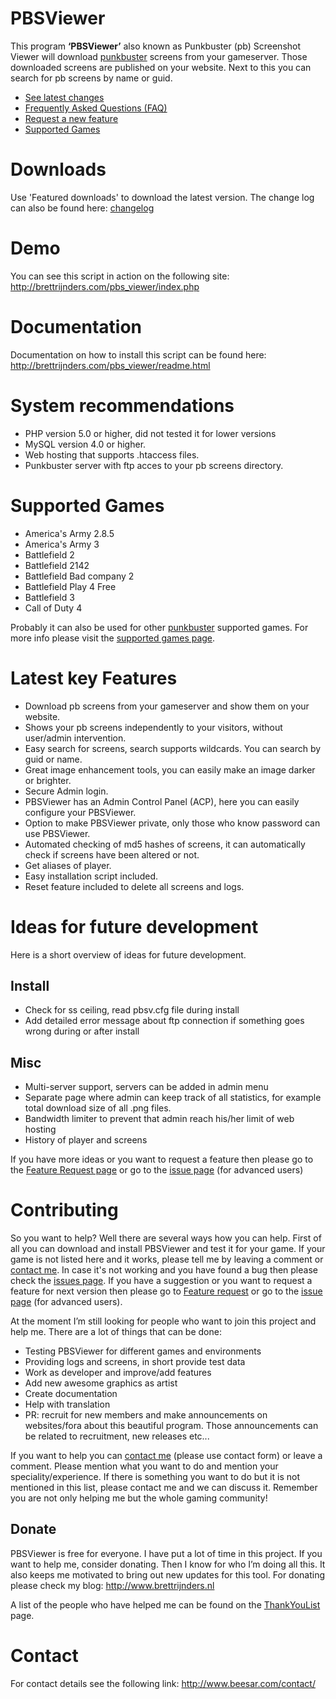 # PBSViewer 
This program **‘PBSViewer’** also known as Punkbuster (pb) Screenshot Viewer will download [punkbuster](http://www.evenbalance.com/) screens from your gameserver. Those downloaded screens are published on your website. Next to this you can search for pb screens by name or guid.

  * [See latest changes](../wiki/Changelog.md)
  * [Frequently Asked Questions (FAQ)](../wiki/FAQ.md)
  * [Request a new feature](../wiki/FeatureRequest.md)
  * [Supported Games](../wiki/SupportedGames.md)

# Downloads

Use 'Featured downloads' to download the latest version.
The change log can also be found here: [changelog](../wiki/Changelog.md)

# Demo
You can see this script in action on the following site:
http://brettrijnders.com/pbs_viewer/index.php

# Documentation
Documentation on how to install this script can be found here:
http://brettrijnders.com/pbs_viewer/readme.html

# System recommendations

  - PHP version 5.0 or higher, did not tested it for lower versions
  - MySQL version 4.0 or higher.
  - Web hosting that supports .htaccess files.
  - Punkbuster server with ftp acces to your pb screens directory.

# Supported Games

- America's Army 2.8.5
- America's Army 3
- Battlefield 2
- Battlefield 2142
- Battlefield Bad company 2
-  Battlefield Play 4 Free
- Battlefield 3
- Call of Duty 4

Probably it can also be used for other [punkbuster](http://www.evenbalance.com/) supported games. For more info please visit the [supported games page](../wiki/SupportedGames.md).

# Latest key Features
  - Download pb screens from your gameserver and show them on your website.
  - Shows your pb screens independently to your visitors, without user/admin intervention.
  - Easy search for screens, search supports wildcards. You can search by guid or name.
  - Great image enhancement tools, you can easily make an image darker or brighter.
  - Secure Admin login.
  - PBSViewer has an Admin Control Panel (ACP), here you can easily configure your PBSViewer.
  - Option to make PBSViewer private, only those who know password can use PBSViewer.
  - Automated checking of md5 hashes of screens, it can automatically check if screens have been altered or not.
  - Get aliases of player.
  - Easy installation script included.
  - Reset feature included to delete all screens and logs.

# Ideas for future development
Here is a short overview of ideas for future development.

## Install
  - Check for ss ceiling, read pbsv.cfg file during install
  - Add detailed error message about ftp connection if something goes wrong during or after install

## Misc
  - Multi-server support, servers can be added in admin menu
  - Separate page where admin can keep track of all statistics, for example total download size of all .png files.
  - Bandwidth limiter to prevent that admin reach his/her limit of web hosting
  - History of player and screens

If you have more ideas or you want to request a feature then please go to the [Feature Request page](../wiki/FeatureRequest.md) or go to the [issue page](https://github.com/brettrijnders/pbsviewer/issues) (for advanced users)

# Contributing

So you want to help? Well there are several ways how you can help. First of all you can download and install PBSViewer and test it for your game. If your game is not listed here and it works, please tell me by leaving a comment or [contact me](http://www.beesar.com/contact/). In case it's not working and you have found a bug then please check the [issues page](https://github.com/brettrijnders/pbsviewer/issues). If you have a suggestion or you want to request a feature for next version then please go to [Feature request](../wiki/FeatureRequest.md) or go to the [issue page](https://github.com/brettrijnders/pbsviewer/issues) (for advanced users).

At the moment I’m still looking for people who want to join this project and help me. There are a lot of things that can be done:

  * Testing PBSViewer for different games and environments
  * Providing logs and screens, in short provide test data
  * Work as developer and improve/add features
  * Add new awesome graphics as artist
  * Create documentation
  * Help with translation
  * PR: recruit for new members and make announcements on websites/fora about this beautiful program. Those announcements can be related to recruitment, new releases etc...

If you want to help you can [contact me](http://www.beesar.com/contact/) (please use contact form) or leave a comment. Please mention what you want to do and mention your speciality/experience. If there is something you want to do but it is not mentioned in this list, please contact me and we can discuss it. Remember you are not only helping me but the whole gaming community!

## Donate
PBSViewer is free for everyone. I have put a lot of time in this project. If you want to help me, consider donating. Then I know for who I’m doing all this. It also keeps me motivated to bring out new updates for this tool. For donating please check my blog:
http://www.brettrijnders.nl

A list of the people who have helped me can be found on the [ThankYouList](../wiki/ThankYouList.md) page.

# Contact
For contact details see the following link:
http://www.beesar.com/contact/

